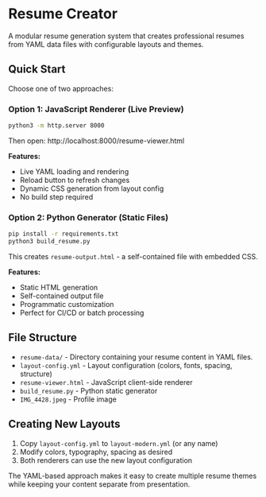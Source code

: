 # Resume Creator

A modular resume generation system that creates professional resumes from YAML data files with configurable layouts and themes.

## Quick Start

Choose one of two approaches:

### Option 1: JavaScript Renderer (Live Preview)
```bash
python3 -m http.server 8000
```
Then open: http://localhost:8000/resume-viewer.html

**Features:**
- Live YAML loading and rendering
- Reload button to refresh changes
- Dynamic CSS generation from layout config
- No build step required

### Option 2: Python Generator (Static Files)
```bash
pip install -r requirements.txt
python3 build_resume.py
```
This creates `resume-output.html` - a self-contained file with embedded CSS.

**Features:**
- Static HTML generation
- Self-contained output file
- Programmatic customization
- Perfect for CI/CD or batch processing

## File Structure

- `resume-data/` - Directory containing your resume content in YAML files.
- `layout-config.yml` - Layout configuration (colors, fonts, spacing, structure)
- `resume-viewer.html` - JavaScript client-side renderer
- `build_resume.py` - Python static generator
- `IMG_4428.jpeg` - Profile image

## Creating New Layouts

1. Copy `layout-config.yml` to `layout-modern.yml` (or any name)
2. Modify colors, typography, spacing as desired
3. Both renderers can use the new layout configuration

The YAML-based approach makes it easy to create multiple resume themes while keeping your content separate from presentation.
